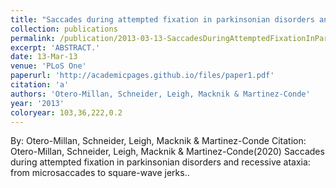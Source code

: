 ```yaml
---
title: "Saccades during attempted fixation in parkinsonian disorders and recessive ataxia: from microsaccades to square-wave jerks."
collection: publications
permalink: /publication/2013-03-13-SaccadesDuringAttemptedFixationInParkinsonianDisordersAndRecess
excerpt: 'ABSTRACT.'
date: 13-Mar-13
venue: 'PLoS One'
paperurl: 'http://academicpages.github.io/files/paper1.pdf'
citation: 'a'
authors: 'Otero-Millan, Schneider, Leigh, Macknik & Martinez-Conde'
year: '2013'
coloryear: 103,36,222,0.2
---
```


By: Otero-Millan, Schneider, Leigh, Macknik & Martinez-Conde
Citation: Otero-Millan, Schneider, Leigh, Macknik & Martinez-Conde(2020) Saccades during attempted fixation in parkinsonian disorders and recessive ataxia: from microsaccades to square-wave jerks.. 
